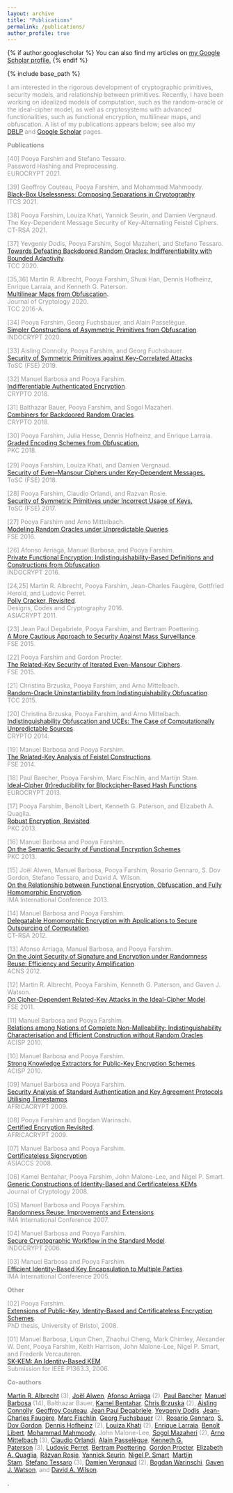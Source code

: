 ```yaml
---
layout: archive
title: "Publications"
permalink: /publications/
author_profile: true
---
```


{% if author.googlescholar %}
  You can also find my articles on <u><a href="{{author.googlescholar}}">my Google Scholar profile</a>.</u>
{% endif %}

{% include base_path %}

<p><span style="color:#999999;">I am interested in the rigorous development of cryptographic primitives, security models, and relationship between primitives. Recently, I have been working on idealized models of computation, such as the random-oracle or the ideal-cipher model, as well as cryptosystems with advanced functionalities, such as functional encryption, multilinear maps, and obfuscation. A list of my publications appears below; see also my <a href="http://www.informatik.uni-trier.de/~ley/db/indices/a-tree/f/Farshim:Pooya.html">DBLP</a>&nbsp;and&nbsp;<a href="http://scholar.google.com/citations?user=w_Pjc6MAAAAJ&amp;hl=en">Google Scholar</a>&nbsp;pages.</span></p>
<p><span style="color:#999999;"><b>Publications</b></span></p>
<p><span style="color:#999999;">[40] Pooya Farshim and Stefano Tessaro.<br>
</span><span style="color:#999999;">Password Hashing and Preprocessing.<br>
EUROCRYPT 2021.</span></p>
<p><span style="color:#999999;">[39] Geoffroy Couteau, Pooya Farshim, and Mohammad Mahmoody.<br>
</span><span style="color:#999999;"><a href="https://eprint.iacr.org/2021/016">Black-Box Uselessness: Composing Separations in Cryptography</a>.<br>
ITCS 2021.</span></p>
<p><span style="color:#999999;">[38] Pooya Farshim, Louiza Khati, Yannick Seurin, and Damien Vergnaud.<br>
</span><span style="color:#999999;">The Key-Dependent Message Security of Key-Alternating Feistel Ciphers.<br>
CT-RSA 2021.</span></p>
<p><span style="color:#999999;">[37] Yevgeniy Dodis, Pooya Farshim, Sogol Mazaheri, and Stefano Tessaro.<br>
<a href="https://eprint.iacr.org/2020/1199">Towards Defeating Backdoored Random Oracles: Indifferentiability with Bounded Adaptivity</a>.<br>
TCC 2020.</span></p>
<p><span style="color:#999999;">[35,36] Martin R. Albrecht, Pooya Farshim, Shuai Han, Dennis Hofheinz, Enrique Larraia, and Kenneth G. Paterson.</span><br>
<a href="https://eprint.iacr.org/2015/780">Multilinear Maps from Obfuscation</a>.<br>
<span style="color:#999999;">Journal of Cryptology 2020.<br>
</span><span style="color:#999999;">TCC 2016-A.</span></p>
<p><span style="color:#999999;">[34] Pooya Farshim, Georg Fuchsbauer, and Alain Passelègue.</span><br>
<span style="color:#999999;"><a href="https://eprint.iacr.org/2018/576">Simpler Constructions of Asymmetric Primitives from Obfuscation</a>.<br>
INDOCRYPT 2020.</span></p>
<p><span style="color:#999999;">[33] Aisling Connolly, Pooya Farshim, and Georg Fuchsbauer.<br>
<a href="https://eprint.iacr.org/2019/1000">Security of Symmetric Primitives against Key-Correlated Attacks</a>.<br>
ToSC (FSE) 2019.</span></p>
<p><span style="color:#999999;">[32] Manuel Barbosa and Pooya Farshim.<br>
<a href="https://eprint.iacr.org/2018/547">Indifferentiable Authenticated Encryption</a>.<br>
CRYPTO 2018.</span></p>
<p><span style="color:#999999;">[31] Balthazar Bauer, Pooya Farshim, and Sogol Mazaheri.</span><br>
<span style="color:#999999;"> <a href="https://eprint.iacr.org/2018/770">Combiners for Backdoored Random Oracles</a>.</span><br>
<span style="color:#999999;">CRYPTO 2018.</span></p>
<p><span style="color:#999999;">[30] Pooya Farshim, Julia Hesse, Dennis Hofheinz, and Enrique Larraia.</span><br>
<a class="gsc_a_at" href="https://eprint.iacr.org/2018/011">Graded Encoding Schemes from Obfuscation.</a><span style="color:#999999;"><br>
</span><span style="color:#999999;">PKC 2018.<br>
</span><span style="color:#999999;"><br>
[29] Pooya Farshim, Louiza Khati, and Damien Vergnaud.</span><br>
<span style="color:#999999;"> <a class="gsc_a_at" href="https://scholar.google.co.uk/citations?view_op=view_citation&amp;hl=en&amp;user=w_Pjc6MAAAAJ&amp;cstart=20&amp;citation_for_view=w_Pjc6MAAAAJ:w1MjKQ0l0TYC">Security of Even–Mansour Ciphers under Key-Dependent Messages.<br>
</a>ToSC (FSE) 2018.</span></p>
<p><span style="color:#999999;">[28] Pooya Farshim, Claudio Orlandi, and Razvan Rosie.</span><br>
<span style="color:#999999;"> <a href="http://tosc.iacr.org/index.php/ToSC/article/view/604/545">Security of Symmetric Primitives under Incorrect Usage of Keys.</a></span><br>
<span style="color:#999999;">ToSC (FSE)&nbsp;2017.</span></p>
<p><span style="color:#999999;">[27] Pooya Farshim and Arno Mittelbach.</span><br>
<span style="color:#999999;"> <a href="https://eprint.iacr.org/2016/423.pdf">Modeling Random Oracles under Unpredictable Queries</a>.</span><br>
<span style="color:#999999;">FSE 2016.</span></p>
<p><span style="color:#999999;">[26] Afonso Arriaga, Manuel Barbosa, and Pooya Farshim.</span><br>
<span style="color:#999999;"> <a href="http://eprint.iacr.org/2016/018.pdf">Private Functional Encryption: Indistinguishability-Based Definitions and Constructions from Obfuscation</a>.</span><br>
<span style="color:#999999;">INDOCRYPT 2016.</span></p>
<p><span style="color:#999999;">[24,25] Martin R. Albrecht, Pooya Farshim, Jean-Charles Faugère, Gottfried Herold, and Ludovic Perret.</span><br>
<span style="color:#999999;"> <a href="http://eprint.iacr.org/2011/289">Polly Cracker, Revisited</a>.</span><br>
<span style="color:#999999;">Designs, Codes and Cryptography 2016.<br>
</span><span style="color:#999999;">ASIACRYPT 2011.&nbsp;</span></p>
<p><span style="color:#999999;">[23] Jean Paul Degabriele, Pooya Farshim, and Bertram Poettering.</span><br>
<span style="color:#999999;"> <a href="http://eprint.iacr.org/2015/748">A More Cautious Approach&nbsp;to Security Against Mass Surveillance</a>.</span><br>
<span style="color:#999999;">FSE 2015.</span></p>
<p><span style="color:#999999;">[22] Pooya Farshim and Gordon Procter.</span><br>
<span style="color:#999999;"> <a href="http://eprint.iacr.org/2014/953">The Related-Key Security of Iterated Even-Mansour Ciphers</a>.</span><br>
<span style="color:#999999;">FSE 2015.</span></p>
<p><span style="color:#999999;">[21] Christina Brzuska, Pooya Farshim, and Arno Mittelbach.</span><br>
<span style="color:#999999;"> <a href="http://eprint.iacr.org/2014/867">Random-Oracle Uninstantiability from Indistinguishability Obfuscation</a>.</span><br>
<span style="color:#999999;">TCC 2015.</span></p>
<p><span style="color:#999999;">[20] Christina Brzuska, Pooya Farshim, and Arno Mittelbach.</span><br>
<span style="color:#999999;"> <a href="http://eprint.iacr.org/2014/099">Indistinguishability Obfuscation and UCEs: The Case of Computationally Unpredictable Sources</a>.</span><br>
<span style="color:#999999;">CRYPTO 2014.</span></p>
<p><span style="color:#999999;">[19] Manuel Barbosa and Pooya Farshim.</span><br>
<span style="color:#999999;"> <a href="http://eprint.iacr.org/2014/093">The Related-Key Analysis of Feistel Constructions</a>.</span><br>
<span style="color:#999999;">FSE 2014.</span></p>
<p><span style="color:#999999;">[18] Paul Baecher, Pooya Farshim, Marc Fischlin, and Martijn Stam.</span><br>
<span style="color:#999999;"> <a href="http://eprint.iacr.org/2013/350">Ideal-Cipher (Ir)reducibility for Blockcipher-Based Hash Functions</a>.</span><br>
<span style="color:#999999;">EUROCRYPT 2013.</span><span style="color:#999999;"><br>
</span></p>
<p><span style="color:#999999;">[17] Pooya Farshim, Benoît Libert, Kenneth G. Paterson, and Elizabeth A. Quaglia.</span><br>
<span style="color:#999999;"> <a href="http://eprint.iacr.org/2012/673">Robust Encryption, Revisited</a>.</span><br>
<span style="color:#999999;">PKC 2013.</span></p>
<p><span style="color:#999999;">[16] Manuel Barbosa and Pooya Farshim.</span><br>
<span style="color:#999999;"> <a href="http://eprint.iacr.org/2012/474">On the Semantic Security of Functional Encryption Schemes</a>.</span><br>
<span style="color:#999999;">PKC 2013.</span></p>
<p><span style="color:#999999;">[15] Joël Alwen, Manuel Barbosa, Pooya Farshim, Rosario Gennaro, S. Dov Gordon, Stefano Tessaro, and David A. Wilson.</span><br>
<a href="http://link.springer.com/chapter/10.1007/978-3-642-45239-0_5">On the Relationship between Functional Encryption, Obfuscation, and Fully Homomorphic Encryption</a>.<br>
<span style="color:#999999;">IMA International Conference 2013.</span></p>
<p><span style="color:#999999;">[14] Manuel Barbosa and Pooya Farshim.</span><br>
<span style="color:#999999;"> <a href="http://eprint.iacr.org/2011/215">Delegatable Homomorphic Encryption with Applications to Secure Outsourcing of Computation</a>.</span><br>
<span style="color:#999999;">CT-RSA 2012.</span></p>
<p><span style="color:#999999;">[13] Afonso Arriaga, Manuel Barbosa, and Pooya Farshim.</span><br>
<span style="color:#999999;"> <a href="http://eprint.iacr.org/2012/382">On the Joint Security of Signature and Encryption under Randomness Reuse: Efficiency and Security Amplification</a>.</span><br>
<span style="color:#999999;">ACNS 2012.</span></p>
<p><span style="color:#999999;">[12] Martin R. Albrecht, Pooya Farshim, Kenneth G. Paterson, and Gaven J. Watson.</span><br>
<span style="color:#999999;"> <a href="http://eprint.iacr.org/2011/213">On Cipher-Dependent Related-Key Attacks in the Ideal-Cipher Model</a>.</span><br>
<span style="color:#999999;">FSE 2011.</span></p>
<p><span style="color:#999999;">[11] Manuel Barbosa and Pooya Farshim.</span><br>
<span style="color:#999999;"> <a href="http://farshim.files.wordpress.com/2011/09/strongcca_full.pdf">Relations among Notions of Complete Non-Malleability: Indistinguishability Characterisation and Efficient Construction without Random Oracles</a>.</span><br>
<span style="color:#999999;">ACISP 2010.</span></p>
<p><span style="color:#999999;">[10] Manuel Barbosa and Pooya Farshim.</span><br>
<span style="color:#999999;"> <a href="http://farshim.files.wordpress.com/2011/09/strongextractors_full.pdf">Strong Knowledge Extractors for Public-Key Encryption Schemes</a>.</span><br>
<span style="color:#999999;">ACISP 2010.</span></p>
<p><span style="color:#999999;">[09] Manuel Barbosa and Pooya Farshim.</span><br>
<span style="color:#999999;"> <a href="http://farshim.files.wordpress.com/2011/09/ts.pdf">Security Analysis of Standard Authentication and Key Agreement Protocols Utilising Timestamps</a>.</span><br>
<span style="color:#999999;">AFRICACRYPT 2009.</span></p>
<p><span style="color:#999999;">[08] Pooya Farshim and Bogdan Warinschi.</span><br>
<span style="color:#999999;"> <a href="http://farshim.files.wordpress.com/2011/09/newcl.pdf">Certified Encryption Revisited</a>.</span><br>
<span style="color:#999999;">AFRICACRYPT 2009.</span></p>
<p><span style="color:#999999;">[07] Manuel Barbosa and Pooya Farshim.</span><br>
<span style="color:#999999;"> <a href="http://eprint.iacr.org/2008/143">Certificateless Signcryption</a>.</span><br>
<span style="color:#999999;">ASIACCS 2008.</span></p>
<p><span style="color:#999999;">[06] Kamel Bentahar, Pooya Farshim, John Malone-Lee, and Nigel P. Smart.</span><br>
<span style="color:#999999;"> <a href="http://eprint.iacr.org/2005/058">Generic Constructions of Identity-Based and Certificateless KEMs</a>.</span><br>
<span style="color:#999999;"> Journal of Cryptology 2008.</span></p>
<p><span style="color:#999999;">[05] Manuel Barbosa and Pooya Farshim.</span><br>
<span style="color:#999999;"> <a href="http://farshim.files.wordpress.com/2011/09/reuse.pdf">Randomness Reuse: Improvements and Extensions</a>.</span><br>
<span style="color:#999999;">IMA International Conference 2007.</span></p>
<p><span style="color:#999999;">[04] Manuel Barbosa and Pooya Farshim.</span><br>
<span style="color:#999999;"> <a href="http://eprint.iacr.org/2006/450">Secure Cryptographic Workflow in the Standard Model</a>.</span><br>
<span style="color:#999999;">INDOCRYPT 2006.</span></p>
<p><span style="color:#999999;">[03] Manuel Barbosa and Pooya Farshim.</span><br>
<span style="color:#999999;"> <a href="http://eprint.iacr.org/2005/217">Efficient Identity-Based Key Encapsulation to Multiple Parties</a>.</span><br>
<span style="color:#999999;">IMA International Conference 2005.</span></p>
<p><span style="color:#999999;"><strong>Other</strong></span></p>
<p><span style="color:#999999;">[02] Pooya Farshim.</span><br>
<span style="color:#999999;"> <a title="Pooya Farshim's Thesis" href="http://www.cs.bris.ac.uk/Publications/Papers/2000842.pdf">Extensions of Public-Key, Identity-Based and Certificateless Encryption Schemes</a>.</span><br>
<span style="color:#999999;"> PhD thesis, University of Bristol, 2008.</span></p>
<p><span style="color:#999999;">[01] Manuel Barbosa, Liqun Chen, Zhaohui Cheng, Mark Chimley, Alexander W. Dent, Pooya Farshim, Keith Harrison, John Malone-Lee, Nigel P. Smart, and Frederik Vercauteren.</span><br>
<span style="color:#999999;"> <a href="http://grouper.ieee.org/groups/1363/IBC/submissions/Barbosa-SK-KEM-2006-06.pdf">SK-KEM: An Identity-Based KEM</a>.</span><br>
<span style="color:#999999;"> Submission for IEEE P1363.3, 2006.</span></p>
<p><span style="color:#999999;"><strong>Co-authors</strong></span></p>
<p><span style="color:#999999;"><a href="http://martinralbrecht.wordpress.com">Martin R. Albrecht</a> (3), <a href="http://www.informatik.uni-trier.de/~ley/pers/hd/a/Alwen:Jo=euml=l.html">Joël Alwen</a>,&nbsp;<a href="https://wwwen.uni.lu/snt/people/afonso_delerue_arriaga">Afonso Arriaga</a>&nbsp;(2),&nbsp;<a href="http://www.cdc.informatik.tu-darmstadt.de/~baecher/">Paul Baecher</a>,&nbsp;<a href="http://www3.di.uminho.pt/~mbb/">Manuel Barbosa</a>&nbsp;(14), Balthazar Bauer, <a href="http://scholar.google.co.uk/citations?user=5RPtPhYAAAAJ&amp;hl=en">Kamel Bentahar</a>,&nbsp;<a href="http://chrisbrzuska.de">Chris Brzuska</a>&nbsp;(2), <a href="https://www.di.ens.fr/aisling.connolly/research/">Aisling Connolly</a>, <a href="http://www.geoffroycouteau.fr/">Geoffroy Couteau</a>, <a href="http://www.isg.rhul.ac.uk/~psai074/">Jean Paul Degabriele</a>, <a href="https://cs.nyu.edu/~dodis/">Yevgeniy Dodis</a>, <a href="http://www-calfor.lip6.fr/~jcf/">Jean-Charles Faugère</a>,&nbsp;<a href="http://www.fischlin.de">Marc Fischlin</a>,&nbsp;<a href="https://www.di.ens.fr/~fuchsbau/">Georg Fuchsbauer</a>&nbsp;(2),&nbsp;<a href="http://www-cs.ccny.cuny.edu/~rosario/">Rosario Gennaro</a>,&nbsp;<a href="http://www.cs.columbia.edu/~gordon/">S. Dov Gordon</a>, <a href="https://crypto.iti.kit.edu/hofheinz">Dennis Hofheinz</a> (2), <a href="http://fr.viadeo.com/fr/profile/louiza.khati">Louiza Khati</a> (2), <a href="https://www.cs.bris.ac.uk/home/cseldv/">Enrique Larraia</a>,&nbsp;<a href="https://research.technicolor.com/~BenoitLibert">Benoît Libert</a>, <a href="https://www.cs.virginia.edu/~mohammad/">Mohammad Mahmoody</a>, John Malone-Lee, <a href="http://www.cryptoplexity.informatik.tu-darmstadt.de/members/sogolmazaheri/sogolmazaheri.en.jsp">Sogol Mazaheri</a> (2), <a href="http://www.arno-mittelbach.de">Arno Mittelbach</a>&nbsp;(3), <a href="http://www.cs.au.dk/~orlandi/">Claudio Orlandi</a>,&nbsp;<a href="http://www.di.ens.fr/~passelegue/">Alain Passelègue</a>,&nbsp;<a href="http://www.isg.rhul.ac.uk/~kp/">Kenneth G. Paterson</a>&nbsp;(3),&nbsp;<a href="http://www-polsys.lip6.fr/~perret/">Ludovic Perret</a>, <a href="http://www.foc.rub.de/people/poettering.html.en">Bertram Poettering</a>,&nbsp;<a href="http://scholar.google.co.uk/citations?user=oMbi7_oAAAAJ&amp;hl=en">Gordon Procter</a>,&nbsp;<a href="http://lizquaglia.wordpress.com/‎">Elizabeth A. Quaglia</a>,&nbsp;<a href="https://www.di.ens.fr/RazvanRosie.html.en">Răzvan Roşie</a>, <a href="http://yannickseurin.free.fr/">Yannick Seurin</a>, <a href="http://www.cs.bris.ac.uk/~nigel/">Nigel P. Smart</a>,&nbsp;<a href="http://www.cs.bris.ac.uk/~stam/">Martijn Stam</a>,&nbsp;<a href="http://people.csail.mit.edu/tessaro/">Stefano Tessaro</a> (3), <a href="http://www.di.ens.fr/~vergnaud/">Damien Vergnaud</a>&nbsp;(2), <a href="http://www.cs.bris.ac.uk/~bogdan/">Bogdan Warinschi</a>,&nbsp;<a href="http://www.cs.bris.ac.uk/home/csgww/">Gaven J. Watson</a>, and&nbsp;<a href="http://web.mit.edu/dwilson/www/">David A. Wilson</a>.</span></p>
<p>.</p>
